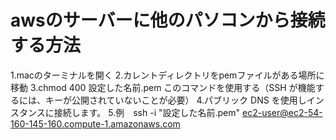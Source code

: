 # awsのサーバーに他のパソコンから接続する方法
1.macのターミナルを開く
2.カレントディレクトリをpemファイルがある場所に移動
3.chmod 400 設定した名前.pem このコマンドを使用する（SSH が機能するには、キーが公開されていないことが必要）
4.パブリック DNS を使用しインスタンスに接続します。
5.例　ssh -i "設定した名前.pem" ec2-user@ec2-54-160-145-160.compute-1.amazonaws.com






